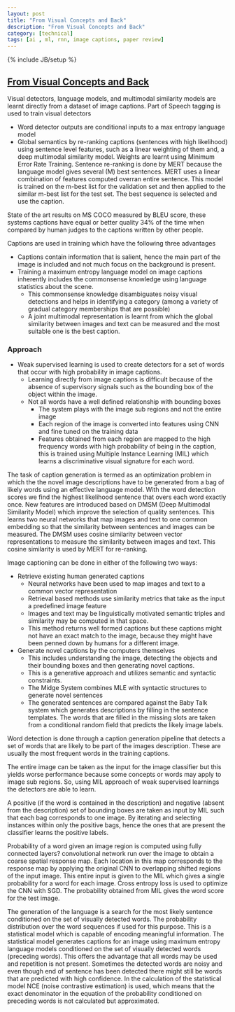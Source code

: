 ```yaml
---
layout: post
title: "From Visual Concepts and Back"
description: "From Visual Concepts and Back"
category: [technical]
tags: [ai , ml, rnn, image captions, paper review]
---
```

{% include JB/setup %}

## [From Visual Concepts and Back]( http://arxiv.org/abs/1411.4952)

Visual detectors, language models, and multimodal similarity models are learnt directly from a dataset of image captions. Part of Speech tagging is used to train visual detectors 

- Word detector outputs are conditional inputs to a max entropy language model 
- Global semantics by re-ranking captions (sentences with high likelihood) using sentence level features, such as a linear weighting of them and, a deep multimodal similarity model. Weights are learnt using Minimum Error Rate Training. Sentence re-ranking is done by MERT because the language model gives several (M) best sentences. MERT uses a linear combination of features computed overran entire sentence. This model is trained on the m-best list for the validation set and then applied to the similar m-best list for the test set. The best sequence is selected and use the caption. 

State of the art results on MS COCO measured by BLEU score, these systems captions have equal or better quality 34% of the time when compared by human judges to the captions written by other people. 

Captions are used in training which have the following three advantages 

- Captions contain information that is salient, hence the main part of the image is included and not much focus on the background is present.
- Training a maximum entropy language model on image captions inherently includes the commonsense knowledge using language statistics about the scene.
	- This commonsense knowledge disambiguates noisy visual detections and helps in identifying a category (among a variety of gradual category memberships that are possible)
	- A joint multimodal representation is learnt from which the global similarity between images and text can be measured and the most suitable one is the best caption. 

### Approach

- Weak supervised learning is used to create detectors for a set of words that occur with high probability in image captions. 
	- Learning directly from image captions is difficult because of the absence of supervisory signals such as the bounding box of the object within the image.
	- Not all words have a well defined relationship with bounding boxes 
		- The system plays with the image sub regions and not the entire image 
		- Each region of the image is converted into features using CNN and fine tuned on the training data
		- Features obtained from each region are mapped to the high frequency words with high probability of being in the caption, this is trained using Multiple Instance Learning (MIL) which learns a discriminative visual signature for each word.

The task of caption generation is termed as an optimization problem in which the the novel image descriptions have to be generated from a bag of likely words using an effective language model. With the word detection scores we find the highest likelihood sentence that overs each word exactly once. New features are introduced based on DMSM (Deep Multimodal Similarity Model) which improve the selection of quality sentences. This learns two neural networks that map images and text to one common embedding so that the similarity between sentences and images can be measured. The DMSM uses cosine similarity between vector representations to measure the similarity between images and text. This cosine similarity is used by MERT for re-ranking. 

Image captioning can be done in either of the following two ways:

- Retrieve existing human generated captions 
	- Neural networks have been used to map images and text to a common vector representation 
	- Retrieval based methods use similarity metrics that take as the input a predefined image feature 
	- Images and text may be linguistically motivated semantic triples and similarity may be computed in that space. 
	- This method returns well formed captions but these captions might not have an exact match to the image, because they might have been penned down by humans for a different image.
- Generate novel captions by the computers themselves
	- This includes understanding the image, detecting the objects and their bounding boxes and then generating novel captions. 
	- This is a generative approach and utilizes semantic and syntactic constraints. 
	- The Midge System combines MLE with syntactic structures to generate novel sentences
	- The generated sentences are compared against the Baby Talk system which generates descriptions by filling in the sentence templates. The words that are filled in the missing slots are taken from a conditional random field that predicts the likely image labels. 

Word detection is done through a caption generation pipeline that detects a set of words that are likely to be part of the images description. These are usually the most frequent words in the training captions. 

The entire image can be taken as the input for the image classifier but this yields worse performance because some concepts or words may apply to image sub regions. So, using MIL approach of weak supervised learnings the detectors are able to learn. 

A positive (if the word is contained in the description) and negative (absent from the description) set of bounding boxes are taken as input by MIL such that each bag corresponds to one image. By iterating and selecting instances within only the positive bags, hence the ones that are present the classifier learns the positive labels. 

Probability of a word given an image region is computed using fully connected layers? convolutional network run over the image to obtain a coarse spatial response map. Each location in this map corresponds to the response map by applying the original CNN to overlapping shifted regions of the input image. This entire input is given to the MIL which gives a single probability for a word for each image. Cross entropy loss is used to optimize the CNN with SGD. The probability obtained from MIL gives the word score for the test image. 

The generation of the language is a search for the most likely sentence conditioned on the set of visually detected words. The probability distribution over the word sequences if used for this purpose. This is a statistical model which is capable of encoding meaningful information. The statistical model generates captions for an image using maximum entropy language models conditioned on the set of visually detected words (preceding words). This offers the advantage that all words may be used and repetition is not present. Sometimes the detected words are noisy and even though end of sentence has been detected there might still be words that are predicted with high confidence. In the calculation of the statistical model NCE (noise contrastive estimation) is used, which means that the exact denominator in the equation of the probability conditioned on preceding words is not calculated but approximated. 


